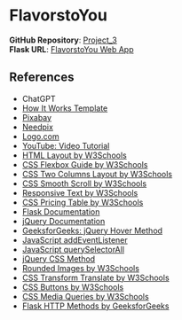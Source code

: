 # FlavorstoYou

**GitHub Repository**: [Project_3](https://github.com/HKhawaja1/Project_3)  
**Flask URL**: [FlavorstoYou Web App](https://project-3-34uf.onrender.com)

## References

- ChatGPT
- [How It Works Template](https://galatea.webflow.io/how-it-works/how-it-works-1)
- [Pixabay](https://pixabay.com/)
- [Needpix](https://www.needpix.com/)
- [Logo.com](https://logo.com/)
- [YouTube: Video Tutorial](https://www.youtube.com/watch?v=KdytNxveQo0)
- [HTML Layout by W3Schools](https://www.w3schools.com/html/html_layout.asp)
- [CSS Flexbox Guide by W3Schools](https://www.w3schools.com/css/css3_flexbox.asp)
- [CSS Two Columns Layout by W3Schools](https://www.w3schools.com/howto/howto_css_two_columns.asp)
- [CSS Smooth Scroll by W3Schools](https://www.w3schools.com/howto/howto_css_smooth_scroll.asp#section2)
- [Responsive Text by W3Schools](https://www.w3schools.com/howto/howto_css_responsive_text.asp)
- [CSS Pricing Table by W3Schools](https://www.w3schools.com/howto/howto_css_pricing_table.asp)
- [Flask Documentation](https://python-adv-web-apps.readthedocs.io/en/latest/flask3.html)
- [jQuery Documentation](https://learn.jquery.com/using-jquery-core/document-ready/)
- [GeeksforGeeks: jQuery Hover Method](https://www.geeksforgeeks.org/jquery-hover-method/)
- [JavaScript addEventListener](https://www.w3schools.com/jsref/met_document_addeventlistener.asp)
- [JavaScript querySelectorAll](https://www.w3schools.com/jsref/met_document_queryselectorall.asp)
- [jQuery CSS Method](https://api.jquery.com/css/)
- [Rounded Images by W3Schools](https://www.w3schools.com/howto/howto_css_rounded_images.asp)
- [CSS Transform Translate by W3Schools](https://www.w3schools.com/cssref/css_pr_translate.php)
- [CSS Buttons by W3Schools](https://www.w3schools.com/css/css3_buttons.asp)
- [CSS Media Queries by W3Schools](https://www.w3schools.com/css/css3_mediaqueries.asp)
- [Flask HTTP Methods by GeeksforGeeks](https://www.geeksforgeeks.org/flask-http-methods-handle-get-post-requests/)
